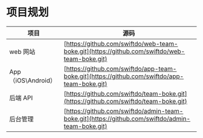 # 项目规划

| 项目               | 源码                                                                                             |
| ------------------ | ------------------------------------------------------------------------------------------------ |
| web 网站           | [https://github.com/swiftdo/web-team-boke.git](https://github.com/swiftdo/web-team-boke.git)     |
| App（iOS\Android） | [https://github.com/swiftdo/app-team-boke.git](https://github.com/swiftdo/app-team-boke.git)     |
| 后端 API           | [https://github.com/swiftdo/team-boke.git](https://github.com/swiftdo/team-boke.git)             |
| 后台管理           | [https://github.com/swiftdo/admin-team-boke.git](https://github.com/swiftdo/admin-team-boke.git) |
